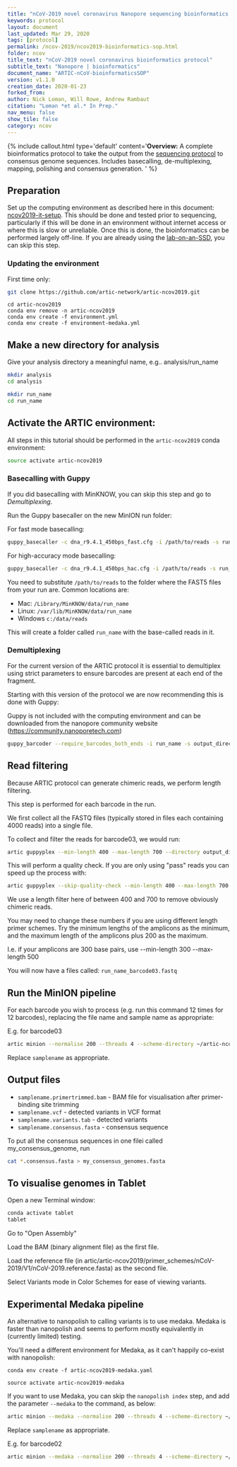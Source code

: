 ```yaml
---
title: "nCoV-2019 novel coronavirus Nanopore sequencing bioinformatics protocol | amplicon, native barcoding"
keywords: protocol
layout: document
last_updated: Mar 29, 2020
tags: [protocol]
permalink: /ncov-2019/ncov2019-bioinformatics-sop.html
folder: ncov
title_text: "nCoV-2019 novel coronavirus bioinformatics protocol"
subtitle_text: "Nanopore | bioinformatics"
document_name: "ARTIC-nCoV-bioinformaticsSOP"
version: v1.1.0
creation_date: 2020-01-23
forked_from: 
author: Nick Loman, Will Rowe, Andrew Rambaut
citation: "Loman *et al.* In Prep."
nav_menu: false
show_tile: false
category: ncov
---
```


{% include callout.html
type='default'
content='**Overview:** A complete bioinformatics protocol to take the output from the [sequencing protocol](/ebov/ebov-seq-sop.html) to consensus genome sequences. Includes basecalling, de-multiplexing, mapping, polishing and consensus generation.
'
%}

## Preparation

Set up the computing environment as described here in this document: [ncov2019-it-setup](ncov2019-it-setup.html). This should be done and tested prior to sequencing, particularly if this will be done in an environment without internet access or where this is slow or unreliable. Once this is done, the bioinformatics can be performed largely off-line. If you are already using the [lab-on-an-SSD](https://github.com/artic-network/fieldbioinformatics/tree/master/lab-on-an-ssd), you can skip this step.

### Updating the environment

First time only:

```bash
git clone https://github.com/artic-network/artic-ncov2019.git
```

```
cd artic-ncov2019
conda env remove -n artic-ncov2019
conda env create -f environment.yml
conda env create -f environment-medaka.yml
```

## Make a new directory for analysis

Give your analysis directory a meaningful name, e.g.. analysis/run_name

```bash
mkdir analysis
cd analysis

mkdir run_name
cd run_name
```

## Activate the ARTIC environment:

All steps in this tutorial should be performed in the ```artic-ncov2019``` conda environment:

```bash
source activate artic-ncov2019
```

### Basecalling with Guppy

If you did basecalling with MinKNOW, you can skip this step and go to *Demultiplexing*.

Run the Guppy basecaller on the new MinION run folder:

For fast mode basecalling:

```bash
guppy_basecaller -c dna_r9.4.1_450bps_fast.cfg -i /path/to/reads -s run_name -x auto -r
```

For high-accuracy mode basecalling:

```bash
guppy_basecaller -c dna_r9.4.1_450bps_hac.cfg -i /path/to/reads -s run_name -x auto -r
```

You need to substitute `/path/to/reads` to the folder where the FAST5 files from your
run are. Common locations are:

   - Mac: ```/Library/MinKNOW/data/run_name```
   - Linux: ```/var/lib/MinKNOW/data/run_name```
   - Windows ```c:/data/reads```
   
This will create a folder called `run_name` with the base-called reads in it.

### Demultiplexing

For the current version of the ARTIC protocol it is essential to demultiplex using strict parameters
to ensure barcodes are present at each end of the fragment.

Starting with this version of the protocol we are now recommending this is done with Guppy:

Guppy is not included with the computing environment and can be downloaded from the nanopore
community website (https://community.nanoporetech.com)

```bash
guppy_barcoder --require_barcodes_both_ends -i run_name -s output_directory --arrangements_files "barcode_arrs_nb12.cfg barcode_arrs_nb24.cfg"
```

## Read filtering

Because ARTIC protocol can generate chimeric reads, we perform length filtering.

This step is performed for each barcode in the run.

We first collect all the FASTQ files (typically stored in files each containing 4000 reads)
into a single file.

To collect and filter the reads for barcode03, we would run:

```bash
artic guppyplex --min-length 400 --max-length 700 --directory output_directory/barcode03 --prefix run_name
```

This will perform a quality check. If you are only using "pass" reads you can speed up the process with:

```bash
artic guppyplex --skip-quality-check --min-length 400 --max-length 700 --directory output_directory/barcode03 --prefix run_name
```

We use a length filter here of between 400 and 700 to remove obviously chimeric reads.

You may need to change these numbers if you are using different length primer schemes. Try the minimum lengths of the amplicons as the 
minimum, and the maximum length of the amplicons plus 200 as the maximum.

I.e. if your amplicons are 300 base pairs, use --min-length 300 --max-length 500

You will now have a files called: ``run_name_barcode03.fastq``

## Run the MinION pipeline

For each barcode you wish to process (e.g. run this command 12 times for 12 barcodes), replacing the file name and sample name as appropriate:

E.g. for barcode03

```bash
artic minion --normalise 200 --threads 4 --scheme-directory ~/artic-ncov2019/primer-schemes --read-file run_name_barcode03.fastq --fast5-directory path_to_fast5 --sequencing-summary path_to_sequencing_summary.txt nCoV-2019/V3 samplename
```

Replace ``samplename`` as appropriate.

## Output files

   * ``samplename.primertrimmed.bam`` - BAM file for visualisation after primer-binding site trimming
   * ``samplename.vcf`` - detected variants in VCF format
   * ``samplename.variants.tab`` - detected variants
   * ``samplename.consensus.fasta`` - consensus sequence

To put all the consensus sequences in one filei called my_consensus_genome, run

```bash
cat *.consensus.fasta > my_consensus_genomes.fasta
```

## To visualise genomes in Tablet

Open a new Terminal window:

```bash
conda activate tablet
tablet
```

Go to "Open Assembly"

Load the BAM (binary alignment file) as the first file.

Load the reference file (in artic/artic-ncov2019/primer_schemes/nCoV-2019/V1/nCoV-2019.reference.fasta) as the second file.

Select Variants mode in Color Schemes for ease of viewing variants.

## Experimental Medaka pipeline

An alternative to nanopolish to calling variants is to use medaka. Medaka is faster than nanopolish and seems to perform mostly equivalently in (currently limited) testing.

You'll need a different environment for Medaka, as it can't happily co-exist with nanopolish:

```
conda env create -f artic-ncov2019-medaka.yaml
```

```
source activate artic-ncov2019-medaka
```

If you want to use Medaka, you can skip the ``nanopolish index`` step, and add the parameter ``--medaka`` to the command, as below:

```bash
artic minion --medaka --normalise 200 --threads 4 --scheme-directory ~/artic-ncov2019/primer-schemes --read-file run_name_barcode01.fastq nCoV-2019/V1 samplename
```

Replace ``samplename`` as appropriate.

E.g. for barcode02

```bash
artic minion --medaka --normalise 200 --threads 4 --scheme-directory ~/artic/artic-ncov2019/primer-schemes --read-file run_name_barcode02.fastq nCoV-2019/V1 samplename
```


